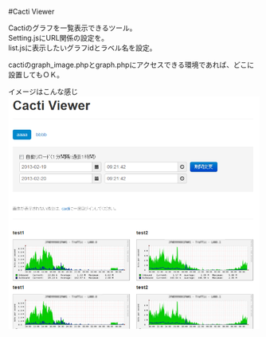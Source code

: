 #Cacti Viewer

Cactiのグラフを一覧表示できるツール。  
Setting.jsにURL関係の設定を。  
list.jsに表示したいグラフidとラベル名を設定。

cactiのgraph_image.phpとgraph.phpにアクセスできる環境であれば、どこに設置してもＯＫ。

イメージはこんな感じ  
![Alt text](/demoimg/img.png)
